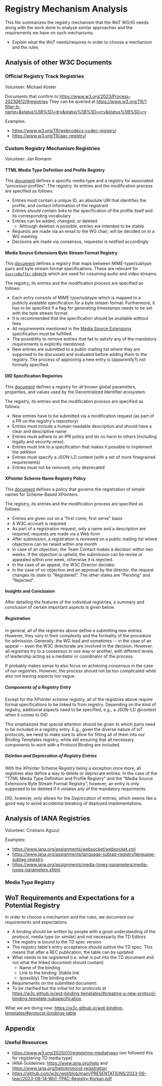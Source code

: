 # Registry Mechanism Analysis

This file summarizes the registry mechanism that the WoT WG/IG needs along with the work done to analyze similar approaches and the requirements we have on such mechanisms.


- Explain what the WoT needs/requires in order to choose a mechanism and the rules

## Analysis of other W3C Documents

### Official Registry Track Registries

Volunteer: Michael Koster

Documents that confirm to https://www.w3.org/2023/Process-20230612/#registries
They can be queried at https://www.w3.org/TR/?filter-tr-name=&status%5B%5D=dry&status%5B%5D=cry&status%5B%5D=ry

Examples:
- https://www.w3.org/TR/webcodecs-codec-registry/
- https://www.w3.org/TR/aac-registry/

### Custom Registry Mechanism Registries

Volunteer: Jan Romann

#### TTML Media Type Definition and Profile Registry

This [document](https://w3c.github.io/tt-profile-registry/#registry) defines a specific media type and a registry for associated "processor profiles".
The registry, its entries and the modification process are specified as follows:

- Entries must contain a unique ID, an absolute URI that identifies the profile, and contact information of the registrant
- Entries *should* contain links to the specification of the profile itself and its corresponding vocabulary
- Entries can be added, changed, or deleted
  - Although deletion is possible, entries are intended to be stable
- Requests are made via an email to the WG chair, will be decided on in a WG meeting
- Decisions are made via consensus, requestor is notified accordingly

#### Media Source Extensions Byte Stream Format Registry

This [document](https://www.w3.org/TR/mse-byte-stream-format-registry/) defines
a registry that maps between MIME-type/subtype pairs and byte stream format
specifications.
These are relevant for
[`SourceBuffer` objects](https://www.w3.org/TR/media-source/#sourcebuffer) which
are used for cosuming audio and video streams.

The registry, its entries and the modification process are specified as follows:

- Each entry consists of MIME type/subtype which is mapped to a publicly available specification for a byte stream format. Furthermore, it has to be specified if a flag for generating timestamps needs to be set with the byte stream format.
- It is recommended that the specification should be available without fees.
- All requirements mentioned in the [Media Source Extensions](https://www.w3.org/TR/media-source/#byte-stream-formats) specification must be fulfilled.
- The possibility to remove entries that fail to satisfy any of the mandatory requirements is explicitly mentioned.
- New entries are submitted to a public mailing list where they are supposed to be discussed and evaluated before adding them to the registry. The process of approving a new entry is (apparently?) not formally specified.

#### DID Specification Registries

This [document](https://www.w3.org/TR/did-spec-registries/) defines
a registry for all known global parameters, properties, and values used by the
Decentralized Identifier ecosystem.

The registry, its entries and the modification process are specified as follows:

- New entries have to be submitted via a modification request (as part of a PR on the registry's repository)
- Entries must include a human-readable description and should have a clear and descriptive name
- Entries must adhere to an IPR policy and do no harm to others (including legally and security-wise).
- Entries must link to a specification that makes it possible to implement the addition
- Entries must specify a JSON-LD context (with a set of more finegrained requirements)
- Entries must not be removed, only deprecated
<!-- TODO: Could maybe be expanded -->

#### XPointer Scheme Name Registry Policy

This [document](https://www.w3.org/2005/04/xpointer-policy) defines a policy
that governs the registration of simple names for Scheme-Based XPointers.

The registry, its entries and the modification process are specified as follows:

- Entries are given out on a "first come, first serve" basis
- A W3C account is required
- As part of a registration request, only a name and a description are required, requests are made via a Web form
- After submission, a registration is reviewed on a public mailing list where objections can be raised within one month
- In case of an objection, the Team Contact makes a decision within two weeks. If the objection is upheld, the submission can be revise or appealed within one week, otherwise it is rejected.
- In the case of an appeal, the W3C Director decides.
- In the case of no objection and an approval by the director, the request changes its state to "Registered". The other states are "Pending" and "Rejected".

#### Insights and Conclusion

After detailing the features of the individual registries, a summary and
conclusion of certain important aspects is given below.

##### Registration

In general, all of the registries above define a submitting new entries.
However, they vary in their complexity and the formality of the procedure for
admission.
Generally, the WG lead and sometimes -- in the case of an appeal -- even the W3C
directorate are involved in the decision.
However, all registries try to a consensus in one way or another, with different
levels of leadership acting as a mediator or coordinator of the process.

If probably makes sense to also focus on achieving consensus in the case of
our registries.
However, the process should not be too complicated while also
not leaving aspects too vague.

##### Components of a Registry Entry

Except for the XPointer scheme registry, all of the registries above require
formal specifications to be linked to from registry.
Depending on the kind of registry, additional aspects need to be specified,
e.g., a JSON-LD @context when it comes to DID.

This emphasizes that special attention should be given to which parts need to be
included in a registry entry.
E.g., given the diverse nature of IoT protocols, we need to make sure to
allow for fitting all of them into our Binding Templates registry, while still
ensuring that all necessary components to work with a Protocol Binding are
included.

##### Deletion and Deprecation of Registry Entries

With the XPointer Scheme Registry being a exception once more, all registries
also define a way to delete or deprecate entries.
In the case of the "TTML Media Type Definition and Profile Registry" and the
"Media Source Extensions Byte Stream Format Registry", however, an entry is only
supposed to be deleted if it violates any of the mandatory requirments.

DID, however, only allows for the *Deprecation* of entries, which seems like a
good way to avoid accidental breaking of deployed implementations.

<!-- TODO: Are there more aspects that need to be covered here? -->

## Analysis of IANA Registries

Volunteer:  Cristiano Aguzzi

Examples:
- https://www.iana.org/assignments/websocket/websocket.xml
- https://www.iana.org/assignments/language-subtag-registry/language-subtag-registry
- https://www.iana.org/assignments/media-types-parameters/media-types-parameters.xhtml

### Media Type Registry

## WoT Requirements and Expectations for a Potential Registry

In order to choose a mechanism and the rules, we document our requirements and expectations

- A binding should be written by people with a good understanding of the protocol, media type (or similar) and not necessarily the TD Editors
- The registry is bound to the TD spec version
- The registry table's entry acceptance should outlive the TD spec. This means that after a REC publication, the table can be updated
- What needs to be registered (i.e. what is put into the TD document and not what the linked document should contain)
  - Name of the binding
  - Link to the binding: Stable link
  - (possibly) The binding prefix
-  Requirements on the submitted document:
  - To be clarified but the initial list for protocols at https://w3c.github.io/wot-binding-templates/#creating-a-new-protocol-binding-template-subspecification  

What we are doing now: https://w3c.github.io/wot-binding-templates/#protocol-bindings-table

## Appendix

### Useful Resources

- https://www.w3.org/2020/01/registering-mediatypes (we followed this for registering TD media type)
- IANA Guidelines: https://www.iana.org/help and https://www.iana.org/help/protocol-registration
- https://github.com/w3c/wot/blob/main/PRESENTATIONS/2023-09-tpac/2023-09-14-WoT-TPAC-Registry-Korkan.pdf

